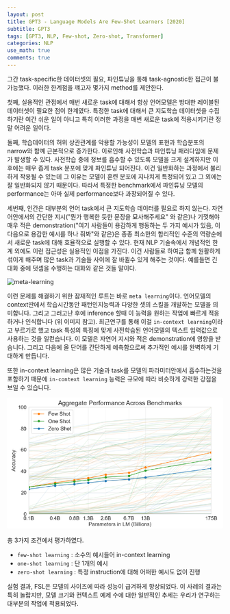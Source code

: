 ```yaml
---
layout: post
title: GPT3 - Language Models Are Few-Shot Learners [2020]
subtitle: GPT3
tags: [GPT3, NLP, Few-shot, Zero-shot, Transformer]
categories: NLP
use_math: true
comments: true
---
```


그간 task-specific한 데이터셋의 필요, 파인튜닝을 통해 task-agnostic한 접근이 불가능했다. 이러한 한계점을 꺠고자 몇가지 method를 제안한다.

첫째, 실용적인 관점에서 매번 새로운 task에 대해서 항상 언어모델은 방대한 레이블된 데이터셋이 필요한 점이 한계였다. 특정한 task에 대해서 큰 지도학습 데이터셋을 수집하기란 여간 쉬운 일이 아니고 특히 이러한 과정을 매번 새로운 task에 적용시키기란 정말 어려운 일이다.

둘째, 학습데이터의 허위 상관관계를 악용할 가능성이 모델의 표현과 학습분포의 narrow와 함꼐 근본적으로 증가한다. 이로인해 사전학습과 파인튜닝 패러다임에 문제가 발생할 수 있다. 사전학습 중에 정보를 흡수할 수 있도록 모델을 크게 설계하지만 이후에는 매우 좁게 task 분포에 맞게 파인튜닝 되어진다. 이건 일반화하는 과정에서 불리하게 작용될 수 있는데 그 이유는 모델이 훈련 분포에 지나치게 특정되어 있고 그 외에는 잘 일반화되지 않기 때문이다. 따라서 특정한 benchmark에서 파인튜닝 모델의 performance는 아마 실제 performance보다 과장되어질 수 있다.

세번째, 인간은 대부분의 언어 task에서 큰 지도학습 데이터를 필요로 하지 않는다. 자연어안에서의 간단한 지시("뭔가 행복한 듯한 문장을 묘사해주세요" 와 같은)나 기껏해야 매우 적은 demonstration("여기 사람들이 용감하게 행동하는 두 가지 예시가 있음, 이 다음으로 용감한 예시를 하나 줘봐"와 같은)은 종종 최소한의 합리적인 수준의 역량순에서 새로운 task에 대해 효율적으로 실행할 수 있다. 현재 NLP 기술속에서 개념적인 한계 외에도 이런 접근성은 실용적인 이점을 가진다. 이건 사람들로 하여금 함께 원활하게 섞이게 해주며 많은 task과 기술들 사이에 잘 바뀔수 있게 해주는 것이다. 예를들면 긴 대화 중에 덧셈을 수행하는 대화와 같은 것들 말이다.


![meta-learning](https://blog.kakaocdn.net/dn/rhU45/btq9zE2Qkp5/64PdfSKcmJBTCbnu6VdJsK/img.png)

이런 문제를 해결하기 위한 잠재적인 루트는 바로 `meta learning`이다. 언어모델의 context딴에서 학습시간동안 패턴인지능력과 다양한 셋의 스킬을 개발하는 모델을 의미합니다. 그리고 그러고난 후에 inference 할때 이 능력을 원하는 작업에 빠르게 적응하거나 인식합니다 (위 이미지 참고). 최근연구를 통해 이걸 `in-context learning`이라고 부르기로 했고 task 특성의 특징에 맞게 사전학습된 언어모델의 텍스트 입력값으로 사용하는 것을 일컫습니다. 이 모델은 자연어 지시와 적은 demonstration에 영향을 받습니다. 그리고 다음에 올 단어를 간단하게 예측함으로써 추가적인 예시를 완벽하게 기대하게 만듭니다. 

또한 in-context learning은 많은 기술과 task를 모델의 파라미터안에서 흡수하는것을 포함하기 때문에 `in-context learning` 능력은 규모에 따라 비슷하게 강력한 강점을 보일 수 있습니다.

![performance on benchmarks](/img/GPT3/img1.png)

총 3가지 조건에서 평가하였다. 

- `few-shot learning` : 소수의 예시들어 in-context learning
- `one-shot learning` : 단 1개의 예시
- `zero-shot learning` : 특정 instruction에 대해 어떠한 예시도 없이 진행

실험 결과, FSL은 모델의 사이즈에 따라 성능이 급겨하게 향상되었다. 이 사례의 결과는 특히 놀랍지만, 모델 크기와 컨텍스트 예제 수에 대한 일반적인 추세는 우리가 연구하는 대부분의 작업에 적용되었다. 



##